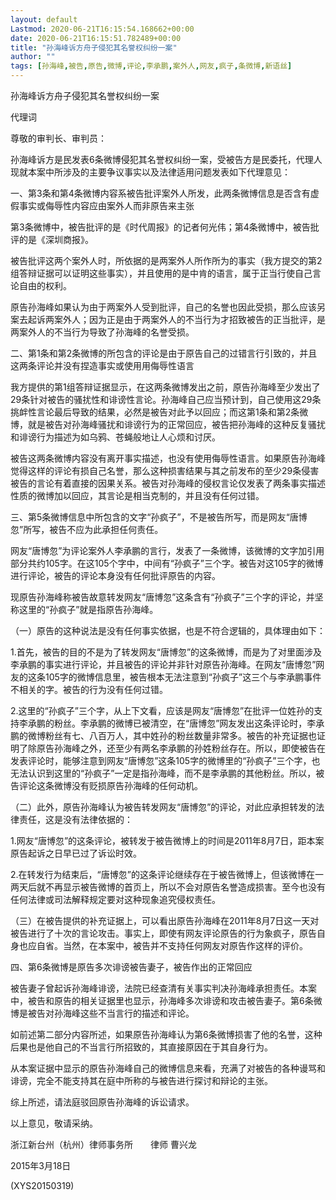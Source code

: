 ```yaml
---
layout: default
Lastmod: 2020-06-21T16:15:54.168662+00:00
date: 2020-06-21T16:15:51.782489+00:00
title: "孙海峰诉方舟子侵犯其名誉权纠纷一案"
author: ""
tags: [孙海峰,被告,原告,微博,评论,李承鹏,案外人,网友,疯子,条微博,新语丝]
---
```


孙海峰诉方舟子侵犯其名誉权纠纷一案

代理词

尊敬的审判长、审判员：

孙海峰诉方是民发表6条微博侵犯其名誉权纠纷一案，受被告方是民委托，代理人现就本案中所涉及的主要争议事实以及法律适用问题发表如下代理意见：

一、第3条和第4条微博内容系被告批评案外人所发，此两条微博信息是否含有虚假事实或侮辱性内容应由案外人而非原告来主张

第3条微博中，被告批评的是《时代周报》的记者何光伟；第4条微博中，被告批评的是《深圳商报》。

被告批评这两个案外人时，所依据的是两案外人所作所为的事实（我方提交的第2组答辩证据可以证明这些事实），并且使用的是中肯的语言，属于正当行使自己言论自由的权利。

原告孙海峰如果认为由于两案外人受到批评，自己的名誉也因此受损，那么应该另案去起诉两案外人；因为正是由于两案外人的不当行为才招致被告的正当批评，是两案外人的不当行为导致了孙海峰的名誉受损。

二、第1条和第2条微博的所包含的评论是由于原告自己的过错言行引致的，并且这两条评论并没有捏造事实或使用用侮辱性语言

我方提供的第1组答辩证据显示，在这两条微博发出之前，原告孙海峰至少发出了29条针对被告的骚扰性和诽谤性言论。孙海峰自己应当预计到，自己使用这29条挑衅性言论最后导致的结果，必然是被告对此予以回应；而这第1条和第2条微博，就是被告对孙海峰骚扰和诽谤行为的正常回应，被告把孙海峰的这种反复骚扰和诽谤行为描述为如乌鸦、苍蝇般地让人心烦和讨厌。

被告这两条微博内容没有离开事实描述，也没有使用侮辱性语言。如果原告孙海峰觉得这样的评论有损自己名誉，那么这种损害结果与其之前发布的至少29条侵害被告的言论有着直接的因果关系。被告对孙海峰的侵权言论仅发表了两条事实描述性质的微博加以回应，其言论是相当克制的，并且没有任何过错。

三、第5条微博信息中所包含的文字“孙疯子”，不是被告所写，而是网友“唐博忽”所写，被告不应为此承担任何责任。

网友“唐博忽”为评论案外人李承鹏的言行，发表了一条微博，该微博的文字加引用部分共约105字。在这105个字中，中间有“孙疯子”三个字。被告对这105字的微博进行评论，被告的评论本身没有任何批评原告的内容。

现原告孙海峰称被告故意转发网友“唐博忽”这条含有“孙疯子”三个字的评论，并坚称这里的“孙疯子”就是指原告孙海峰。

（一）原告的这种说法是没有任何事实依据，也是不符合逻辑的，具体理由如下：

1.首先，被告的目的不是为了转发网友“唐博忽”的这条微博，而是为了对里面涉及李承鹏的事实进行评论，并且被告的评论并非针对原告孙海峰。在网友“唐博忽”网友的这条105字的微博信息里，被告根本无法注意到“孙疯子”这三个与李承鹏事件不相关的字。被告的行为没有任何过错。

2.这里的“孙疯子”三个字，从上下文看，应该是网友“唐博忽”在批评一位姓孙的支持李承鹏的粉丝。李承鹏的微博已被清空，在“唐博忽”网友发出这条评论时，李承鹏的微博粉丝有七、八百万人，其中姓孙的粉丝数量非常多。被告的补充证据也证明了除原告孙海峰之外，还至少有两名李承鹏的孙姓粉丝存在。所以，即使被告在发表评论时，能够注意到网友“唐博忽”这条105字的微博里的“孙疯子”三个字，也无法认识到这里的“孙疯子”一定是指孙海峰，而不是李承鹏的其他粉丝。所以，被告评论这条微博没有贬损原告孙海峰的任何动机。

（二）此外，原告孙海峰认为被告转发网友“唐博忽”的评论，对此应承担转发的法律责任，这是没有法律依据的：

1.网友“唐博忽”的这条评论，被转发于被告微博上的时间是2011年8月7日，距本案原告起诉之日早已过了诉讼时效。

2.在转发行为结束后，“唐博忽”的这条评论继续存在于被告微博上，但该微博在一两天后就不再显示被告微博的首页上，所以不会对原告名誉造成损害。至今也没有任何法律或司法解释规定要对这种现象追究侵权责任。

（三）在被告提供的补充证据上，可以看出原告孙海峰在2011年8月7日这一天对被告进行了十次的言论攻击。事实上，即使有网友评论原告的行为象疯子，原告自身也应自省。当然，在本案中，被告并不支持任何网友对原告作这样的评价。

四、第6条微博是原告多次诽谤被告妻子，被告作出的正常回应

被告妻子曾起诉孙海峰诽谤，法院已经查清有关事实判决孙海峰承担责任。本案中，被告和原告的相关证据里也显示，孙海峰多次诽谤和攻击被告妻子。第6条微博是被告对孙海峰这些不当言行的描述和评论。

如前述第二部分内容所述，如果原告孙海峰认为第6条微博损害了他的名誉，这种后果也是他自己的不当言行所招致的，其直接原因在于其自身行为。

从本案证据中显示的原告孙海峰自己的微博信息来看，充满了对被告的各种谩骂和诽谤，完全不能支持其在庭中所称的与被告进行探讨和辩论的主张。

综上所述，请法庭驳回原告孙海峰的诉讼请求。

以上意见，敬请采纳。

浙江新台州（杭州）律师事务所　　律师  曹兴龙

2015年3月18日

(XYS20150319)

